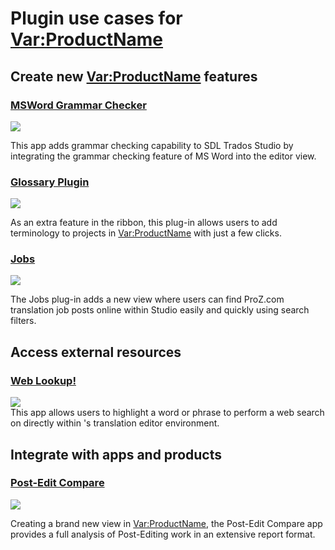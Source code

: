 # Plugin use cases for <Var:ProductName>

## Create new <Var:ProductName> features

### [MSWord Grammar Checker](https://appstore.rws.com/Plugin/84)

<img style="display:block; " src="images/MSWordGrammarChecker.png" />

This app adds grammar checking capability to SDL Trados Studio by integrating the grammar checking feature of MS Word into the editor view.

### [Glossary Plugin](https://appstore.rws.com/Plugin/166)

<img style="display:block; " src="images/Glossaryplugin.png" />

As an extra feature in the ribbon, this plug-in allows users to add terminology to projects in <Var:ProductName> with just a few clicks.

### [Jobs](https://appstore.rws.com/Plugin/32)

<img style="display:block; " src="images/Jobs.png" />

The Jobs plug-in adds a new view where users can find ProZ.com translation job posts online within Studio easily and quickly using search filters.

## Access external resources

<!-- TODO: Enable this content when it is added on AppStore
### [EU DocFinder]()

<img style="display:block; " src="images/eudocfinder.jpg" />


The EU created DocFinder, allowing users to highlight text within the editor and search a document repository to find matches for this text.
-->

### [Web Lookup!](https://appstore.rws.com/Plugin/4)

<img style="display:block; " src="images/weblookup.png" />
This app allows users to highlight a word or phrase to perform a web search on directly within <Var:ProductName>'s translation editor environment.

<!-- TODO: Enable this content when it is added on AppStore
### [EU Cross-lingual concordance]()

<img style="display:block; " src="images/eucrosslingual.jpg" />

Developed by the EU, their cross-lingual concordance search allows users to leverage work from other neighbouring languages to get the context of how a particular word/phrase is used
-->

## Integrate with apps and products

### [Post-Edit Compare](https://appstore.rws.com/Plugin/15)

<img style="display:block; " src="images/PostEditCompare.jpg" />

Creating a brand new view in <Var:ProductName>, the Post-Edit Compare app provides a full analysis of Post-Editing work in an extensive report format.

<!-- TODO: Enable this content when it is added on AppStore
### [Content Connector]()

<img style="display:block; " src="images/contentconnector.jpg" />

Content connector allows you to create projects instantly by dropping files into a set location - a great example of a project automation app.
-->

<!-- TODO: Enable this content when it is added on AppStore
### [Tilde Terminology](https://appstore.sdl.com/language/app/tilde-terminology-plugin/511/)

<img style="display:block; " src="images/TildeTerminology.png" />

Built for Tilde users, it automatically analyses a source segment within <Var:ProductName>, identifies term candidates within it and looks up for translations on the fly.
-->